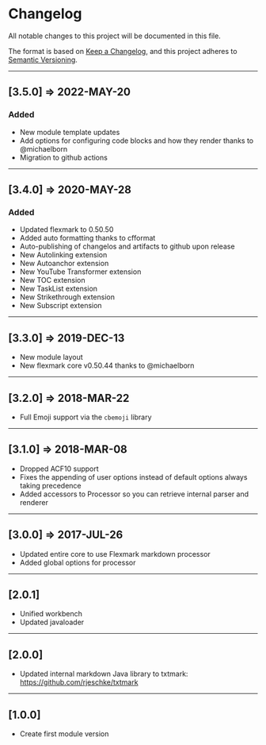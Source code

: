 # Changelog

All notable changes to this project will be documented in this file.

The format is based on [Keep a Changelog](https://keepachangelog.com/en/1.0.0/),
and this project adheres to [Semantic Versioning](https://semver.org/spec/v2.0.0.html).

----

## [3.5.0] => 2022-MAY-20

### Added

* New module template updates
* Add options for configuring code blocks and how they render thanks to @michaelborn
* Migration to github actions

----

## [3.4.0] => 2020-MAY-28

### Added

* Updated flexmark to 0.50.50
* Added auto formatting thanks to cfformat
* Auto-publishing of changelos and artifacts to github upon release
* New Autolinking extension
* New Autoanchor extension
* New YouTube Transformer extension
* New TOC extension
* New TaskList extension
* New Strikethrough extension
* New Subscript extension

----

## [3.3.0] => 2019-DEC-13

* New module layout
* New flexmark core v0.50.44 thanks to @michaelborn

----

## [3.2.0] => 2018-MAR-22

* Full Emoji support via the `cbemoji` library

----

## [3.1.0] => 2018-MAR-08

* Dropped ACF10 support
* Fixes the appending of user options instead of default options always taking precedence
* Added accessors to Processor so you can retrieve internal parser and renderer

----

## [3.0.0] => 2017-JUL-26

* Updated entire core to use Flexmark markdown processor
* Added global options for processor

----

## [2.0.1]

* Unified workbench
* Updated javaloader

----

## [2.0.0]

* Updated internal markdown Java library to txtmark: https://github.com/rjeschke/txtmark

----

## [1.0.0]

* Create first module version
